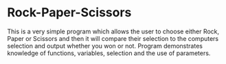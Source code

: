 # Rock-Paper-Scissors
This is a very simple program which allows the user to choose either Rock, Paper or Scissors and then it will compare their selection to the computers selection and output whether you won or not. Program demonstrates knowledge of functions, variables, selection and the use of parameters.  
